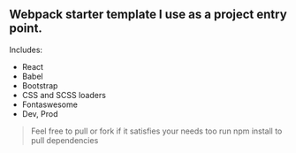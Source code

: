## Webpack starter template I use as a project entry point. 

Includes: 
- React
- Babel
- Bootstrap
- CSS and SCSS loaders
- Fontaswesome
- Dev, Prod

> Feel free to pull or fork if it satisfies your needs too 
> run npm install to pull dependencies 
